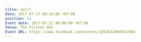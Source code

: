 ```yaml
---
title: Solit
date: 2017-07-17 09:16:00 +07:00
position: 51
Event date: 2017-07-22 00:00:00 +07:00
Venue: The Pirates Den
Event URL: https://www.facebook.com/events/1853832804933398/
---
```


